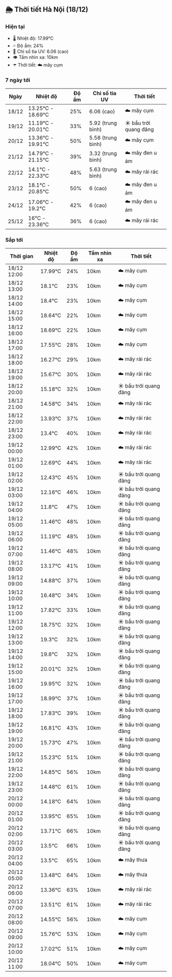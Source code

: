 ## 🌦️ Thời tiết Hà Nội (18/12)

### Hiện tại

- 🌡️ Nhiệt độ: 17.99℃
- 💦 Độ ẩm: 24%
- 🌟 Chỉ số tia UV: 6.06 (cao)
- 👁️ Tầm nhìn xa: 10km
- ☂️ Thời tiết: ☁️ mây cụm

### 7 ngày tới

| Ngày | Nhiệt độ | Độ ẩm | Chỉ số tia UV | Thời tiết |
| --- | --- | --- | --- | --- |
| 18/12 | 13.25℃ - 18.69℃ | 25% | 6.06 (cao) | ☁️ mây cụm |
| 19/12 | 11.19℃ - 20.01℃ | 33% | 5.92 (trung bình) | ☀️ bầu trời quang đãng |
| 20/12 | 13.36℃ - 19.91℃ | 50% | 5.58 (trung bình) | ☁️ mây cụm |
| 21/12 | 14.79℃ - 21.15℃ | 39% | 3.32 (trung bình) | ☁️ mây đen u ám |
| 22/12 | 14.1℃ - 22.33℃ | 48% | 5.63 (trung bình) | ☁️ mây rải rác |
| 23/12 | 18.1℃ - 20.85℃ | 50% | 6 (cao) | ☁️ mây đen u ám |
| 24/12 | 17.06℃ - 19.2℃ | 42% | 6 (cao) | ☁️ mây đen u ám |
| 25/12 | 16℃ - 23.36℃ | 36% | 6 (cao) | ☁️ mây rải rác |

### Sắp tới

| Thời gian | Nhiệt độ | Độ ẩm | Tầm nhìn xa | Thời tiết |
| --- | --- | --- | --- | --- |
| 18/12 12:00 | 17.99℃ | 24% | 10km | ☁️ mây cụm |
| 18/12 13:00 | 18.1℃ | 23% | 10km | ☁️ mây cụm |
| 18/12 14:00 | 18.4℃ | 23% | 10km | ☁️ mây cụm |
| 18/12 15:00 | 18.64℃ | 22% | 10km | ☁️ mây cụm |
| 18/12 16:00 | 18.69℃ | 22% | 10km | ☁️ mây cụm |
| 18/12 17:00 | 17.55℃ | 28% | 10km | ☁️ mây cụm |
| 18/12 18:00 | 16.27℃ | 29% | 10km | ☁️ mây rải rác |
| 18/12 19:00 | 15.67℃ | 30% | 10km | ☁️ mây rải rác |
| 18/12 20:00 | 15.18℃ | 32% | 10km | ☀️ bầu trời quang đãng |
| 18/12 21:00 | 14.58℃ | 34% | 10km | ☁️ mây rải rác |
| 18/12 22:00 | 13.93℃ | 37% | 10km | ☁️ mây rải rác |
| 18/12 23:00 | 13.4℃ | 40% | 10km | ☁️ mây rải rác |
| 19/12 00:00 | 12.99℃ | 42% | 10km | ☁️ mây rải rác |
| 19/12 01:00 | 12.69℃ | 44% | 10km | ☁️ mây rải rác |
| 19/12 02:00 | 12.43℃ | 45% | 10km | ☀️ bầu trời quang đãng |
| 19/12 03:00 | 12.16℃ | 46% | 10km | ☀️ bầu trời quang đãng |
| 19/12 04:00 | 11.8℃ | 47% | 10km | ☀️ bầu trời quang đãng |
| 19/12 05:00 | 11.46℃ | 48% | 10km | ☀️ bầu trời quang đãng |
| 19/12 06:00 | 11.19℃ | 48% | 10km | ☀️ bầu trời quang đãng |
| 19/12 07:00 | 11.46℃ | 48% | 10km | ☀️ bầu trời quang đãng |
| 19/12 08:00 | 13.17℃ | 41% | 10km | ☀️ bầu trời quang đãng |
| 19/12 09:00 | 14.88℃ | 37% | 10km | ☀️ bầu trời quang đãng |
| 19/12 10:00 | 16.48℃ | 34% | 10km | ☀️ bầu trời quang đãng |
| 19/12 11:00 | 17.82℃ | 33% | 10km | ☀️ bầu trời quang đãng |
| 19/12 12:00 | 18.75℃ | 32% | 10km | ☀️ bầu trời quang đãng |
| 19/12 13:00 | 19.3℃ | 32% | 10km | ☀️ bầu trời quang đãng |
| 19/12 14:00 | 19.8℃ | 32% | 10km | ☀️ bầu trời quang đãng |
| 19/12 15:00 | 20.01℃ | 32% | 10km | ☀️ bầu trời quang đãng |
| 19/12 16:00 | 19.95℃ | 32% | 10km | ☀️ bầu trời quang đãng |
| 19/12 17:00 | 18.99℃ | 37% | 10km | ☀️ bầu trời quang đãng |
| 19/12 18:00 | 17.83℃ | 39% | 10km | ☀️ bầu trời quang đãng |
| 19/12 19:00 | 16.81℃ | 43% | 10km | ☀️ bầu trời quang đãng |
| 19/12 20:00 | 15.73℃ | 47% | 10km | ☀️ bầu trời quang đãng |
| 19/12 21:00 | 15.23℃ | 51% | 10km | ☀️ bầu trời quang đãng |
| 19/12 22:00 | 14.85℃ | 56% | 10km | ☀️ bầu trời quang đãng |
| 19/12 23:00 | 14.48℃ | 61% | 10km | ☀️ bầu trời quang đãng |
| 20/12 00:00 | 14.18℃ | 64% | 10km | ☀️ bầu trời quang đãng |
| 20/12 01:00 | 13.95℃ | 65% | 10km | ☀️ bầu trời quang đãng |
| 20/12 02:00 | 13.71℃ | 66% | 10km | ☀️ bầu trời quang đãng |
| 20/12 03:00 | 13.5℃ | 66% | 10km | ☀️ bầu trời quang đãng |
| 20/12 04:00 | 13.5℃ | 65% | 10km | ☁️ mây thưa |
| 20/12 05:00 | 13.48℃ | 64% | 10km | ☁️ mây thưa |
| 20/12 06:00 | 13.36℃ | 63% | 10km | ☁️ mây rải rác |
| 20/12 07:00 | 13.51℃ | 61% | 10km | ☁️ mây rải rác |
| 20/12 08:00 | 14.55℃ | 56% | 10km | ☁️ mây cụm |
| 20/12 09:00 | 15.76℃ | 53% | 10km | ☁️ mây cụm |
| 20/12 10:00 | 17.02℃ | 51% | 10km | ☁️ mây cụm |
| 20/12 11:00 | 18.04℃ | 50% | 10km | ☁️ mây cụm |
